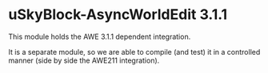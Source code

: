 # uSkyBlock-AsyncWorldEdit 3.1.1

This module holds the AWE 3.1.1 dependent integration.

It is a separate module, so we are able to compile (and test) it in a controlled manner (side by side the AWE211 integration).